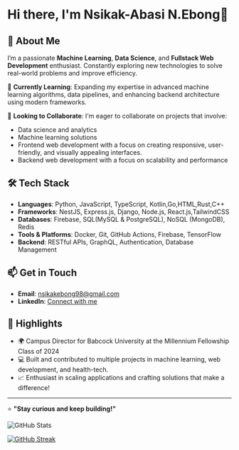 # Hi there, I'm Nsikak-Abasi N.Ebong👋

## 👀 About Me
I’m a passionate **Machine Learning**, **Data Science**, and **Fullstack Web Development** enthusiast. Constantly exploring new technologies to solve real-world problems and improve efficiency. 

🌱 **Currently Learning**: Expanding my expertise in advanced machine learning algorithms, data pipelines, and enhancing backend architecture using modern frameworks.

💞️ **Looking to Collaborate**: I'm eager to collaborate on projects that involve:
- Data science and analytics
- Machine learning solutions
- Frontend web development with a focus on creating responsive, user-friendly, and visually appealing interfaces.
- Backend web development with a focus on scalability and performance

## 🛠️ Tech Stack
- **Languages**: Python, JavaScript, TypeScript, Kotlin,Go,HTML,Rust,C++
- **Frameworks**: NestJS, Express.js, Django, Node.js, React.js,TailwindCSS
- **Databases**: Firebase, SQL(MySQL & PostgreSQL), NoSQL (MongoDB), Redis
- **Tools & Platforms**: Docker, Git, GitHub Actions, Firebase, TensorFlow
- **Backend**: RESTful APIs, GraphQL, Authentication, Database Management

## 📫 Get in Touch
- **Email**: [nsikakebong98@gmail.com](mailto:nsikakebong98@gmail.com)
- **LinkedIn**: [Connect with me](https://www.linkedin.com/in/nsikak-abasi-ebong-78a0b1264/?originalSubdomain=ng)

## 🌟 Highlights
- 🌍 Campus Director for Babcock University at the Millennium Fellowship Class of 2024
- 💻 Built and contributed to multiple projects in machine learning, web development, and health-tech.
- 📈 Enthusiast in scaling applications and crafting solutions that make a difference!

---

⭐️ **"Stay curious and keep building!"**

![GitHub Stats](https://github-readme-stats.vercel.app/api?username=Nsiikak&show_icons=true&theme=dark&rank_icon=github&include_all_commits=true)


[![GitHub Streak](https://streak-stats.demolab.com?user=Nsiikak)](https://git.io/streak-stats)
<!---
Nsiikak/Nsiikak is a ✨ special ✨ repository because its `README.md` (this file) appears on your GitHub profile.
You can click the Preview link to take a look at your changes.
--->

